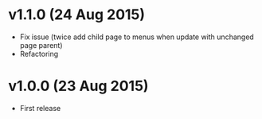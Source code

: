 # v1.1.0 (24 Aug 2015)
- Fix issue (twice add child page to menus when update with unchanged page parent)
- Refactoring

# v1.0.0 (23 Aug 2015)
- First release
